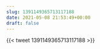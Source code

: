 ```yaml
---
slug: 1391149365713117188
date: 2021-05-08 21:53:49+00:00
draft: false
---
```


{{< tweet 1391149365713117188 >}}
